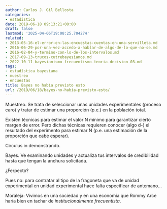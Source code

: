 ```yaml
---
author: Carlos J. Gil Bellosta
categories:
- estadística
date: 2019-06-18 09:13:21+00:00
draft: false
lastmod: '2025-04-06T19:08:25.704274'
related:
- 2013-05-16-el-error-en-las-encuestas-cuentas-en-una-servilleta.md
- 2016-06-29-por-una-vez-accedo-a-hablar-de-algo-de-lo-que-no-se.md
- 2016-02-04-y-termino-con-lo-de-los-intervalos.md
- 2017-09-13-trucos-cutrebayesianos.md
- 2022-10-11-bayesianismo-frecuentismo-teoria-decision-03.md
tags:
- estadística bayesiana
- muestreo
- encuestas
title: Bayes no había previsto esto
url: /2019/06/18/bayes-no-habia-previsto-esto/
---
```


Muestreo. Se trata de seleccionar unas unidades experimentales (proceso caro) y tratar de estimar una proporción (p.e.) en la población total.

Existen técnicas para estimar el valor N mínimo para garantizar cierto margen de error. Pero dichas técnicas requieren conocer (algo d-) el resultado del experimento para estimar N (p.e. una estimación de la proporción que cabe esperar).

Circulus in demonstrando.

Bayes. Ve examinando unidades y actualiza tus intervalos de credibilidad hasta que tengan la anchura solicitada.

¿Ferpecto?

Pues no: para contratar al tipo de la fragoneta que va de unidad experimental en unidad experimental hace falta especificar de antemano...

Moraleja: Vivimos en una sociedad y en una economía que Rommy Arce haría bien en tachar de _institucionalmente frecuentista_.